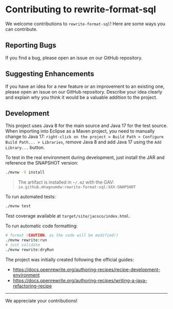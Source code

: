# Contributing to rewrite-format-sql

We welcome contributions to `rewrite-format-sql`! Here are some ways you can contribute.

## Reporting Bugs

If you find a bug, please open an issue on our GitHub repository.

## Suggesting Enhancements

If you have an idea for a new feature or an improvement to an existing one, please open an issue on our GitHub repository. Describe your idea clearly and explain why you think it would be a valuable addition to the project.

## Development

This project uses Java 8 for the main source and Java 17 for the test source. When importing into Eclipse as a Maven project, you need to manually change to Java 17: `right-click on the project > Build Path > Configure Build Path... > Libraries`, remove Java 8 and add Java 17 using the `Add Library...` button.

To test in the real environment during development, just install the JAR and reference the SNAPSHOT version:

```bash
./mvnw -V install
```

> The artifact is installed in `~/.m2` with the GAV: `io.github.mhagnumdw:rewrite-format-sql:XXX-SNAPSHOT`

To run automated tests:

```bash
./mvnw test
```

Test coverage available at `target/site/jacoco/index.html`.

To run automatic code formatting:

```bash
# format (CAUTION, as the code will be modified!)
./mvnw rewrite:run
# just validate
./mvnw rewrite:dryRun
```

The project was initially created following the official guides:

- <https://docs.openrewrite.org/authoring-recipes/recipe-development-environment>
- <https://docs.openrewrite.org/authoring-recipes/writing-a-java-refactoring-recipe>

---

We appreciate your contributions!
